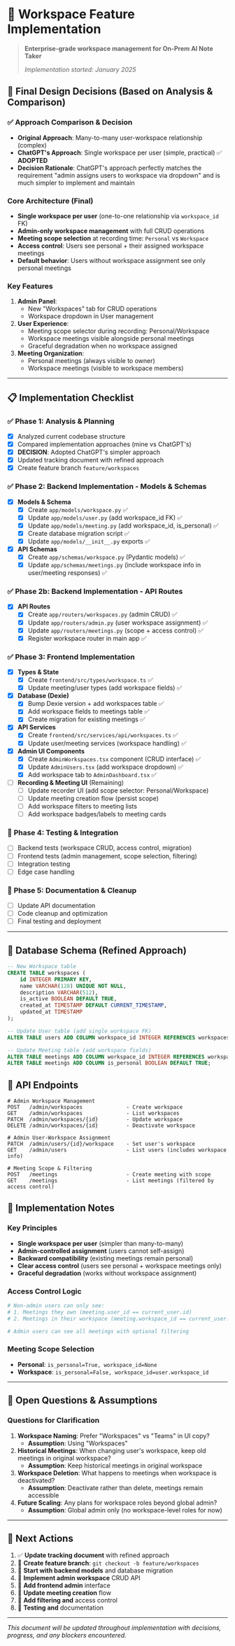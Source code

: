 # 🏢 Workspace Feature Implementation

> **Enterprise-grade workspace management for On-Prem AI Note Taker**
> 
> *Implementation started: January 2025*

## 🎯 **Final Design Decisions** (Based on Analysis & Comparison)

### **✅ Approach Comparison & Decision**
- **Original Approach**: Many-to-many user-workspace relationship (complex)
- **ChatGPT's Approach**: Single workspace per user (simple, practical) ✅ **ADOPTED**
- **Decision Rationale**: ChatGPT's approach perfectly matches the requirement "admin assigns users to workspace via dropdown" and is much simpler to implement and maintain

### **Core Architecture (Final)**
- **Single workspace per user** (one-to-one relationship via `workspace_id` FK)
- **Admin-only workspace management** with full CRUD operations
- **Meeting scope selection** at recording time: `Personal` vs `Workspace`
- **Access control**: Users see personal + their assigned workspace meetings
- **Default behavior**: Users without workspace assignment see only personal meetings

### **Key Features**
1. **Admin Panel**: 
   - New "Workspaces" tab for CRUD operations
   - Workspace dropdown in User management
2. **User Experience**:
   - Meeting scope selector during recording: Personal/Workspace
   - Workspace meetings visible alongside personal meetings
   - Graceful degradation when no workspace assigned
3. **Meeting Organization**:
   - Personal meetings (always visible to owner)
   - Workspace meetings (visible to workspace members)

---

## 📋 **Implementation Checklist**

### ✅ **Phase 1: Analysis & Planning** 
- [x] Analyzed current codebase structure
- [x] Compared implementation approaches (mine vs ChatGPT's)
- [x] **DECISION**: Adopted ChatGPT's simpler approach
- [x] Updated tracking document with refined approach
- [x] Create feature branch `feature/workspaces`

### ✅ **Phase 2: Backend Implementation - Models & Schemas** 
- [x] **Models & Schema**
  - [x] Create `app/models/workspace.py` ✅
  - [x] Update `app/models/user.py` (add workspace_id FK) ✅
  - [x] Update `app/models/meeting.py` (add workspace_id, is_personal) ✅
  - [x] Create database migration script ✅
  - [x] Update `app/models/__init__.py` exports ✅

- [x] **API Schemas**
  - [x] Create `app/schemas/workspace.py` (Pydantic models) ✅
  - [x] Update `app/schemas/meetings.py` (include workspace info in user/meeting responses) ✅

### ✅ **Phase 2b: Backend Implementation - API Routes** 
- [x] **API Routes**
  - [x] Create `app/routers/workspaces.py` (admin CRUD) ✅
  - [x] Update `app/routers/admin.py` (user workspace assignment) ✅
  - [x] Update `app/routers/meetings.py` (scope + access control) ✅
  - [x] Register workspace router in main app ✅

### ✅ **Phase 3: Frontend Implementation**  
- [x] **Types & State**
  - [x] Create `frontend/src/types/workspace.ts` ✅
  - [x] Update meeting/user types (add workspace fields) ✅

- [x] **Database (Dexie)**
  - [x] Bump Dexie version + add workspaces table ✅
  - [x] Add workspace fields to meetings table ✅
  - [x] Create migration for existing meetings ✅

- [x] **API Services**
  - [x] Create `frontend/src/services/api/workspaces.ts` ✅
  - [x] Update user/meeting services (workspace handling) ✅

- [x] **Admin UI Components**
  - [x] Create `AdminWorkspaces.tsx` component (CRUD interface) ✅
  - [x] Update `AdminUsers.tsx` (add workspace dropdown) ✅
  - [x] Add workspace tab to `AdminDashboard.tsx` ✅

- [ ] **Recording & Meeting UI** (Remaining)
  - [ ] Update recorder UI (add scope selector: Personal/Workspace)
  - [ ] Update meeting creation flow (persist scope)
  - [ ] Add workspace filters to meeting lists
  - [ ] Add workspace badges/labels to meeting cards

### 🔄 **Phase 4: Testing & Integration**
- [ ] Backend tests (workspace CRUD, access control, migration)
- [ ] Frontend tests (admin management, scope selection, filtering)
- [ ] Integration testing
- [ ] Edge case handling

### 🔄 **Phase 5: Documentation & Cleanup**
- [ ] Update API documentation
- [ ] Code cleanup and optimization
- [ ] Final testing and deployment

---

## 💾 **Database Schema (Refined Approach)**

```sql
-- New Workspace table
CREATE TABLE workspaces (
    id INTEGER PRIMARY KEY,
    name VARCHAR(128) UNIQUE NOT NULL,
    description VARCHAR(512),
    is_active BOOLEAN DEFAULT TRUE,
    created_at TIMESTAMP DEFAULT CURRENT_TIMESTAMP,
    updated_at TIMESTAMP
);

-- Update User table (add single workspace FK)
ALTER TABLE users ADD COLUMN workspace_id INTEGER REFERENCES workspaces(id);

-- Update Meeting table (add workspace fields)
ALTER TABLE meetings ADD COLUMN workspace_id INTEGER REFERENCES workspaces(id);
ALTER TABLE meetings ADD COLUMN is_personal BOOLEAN DEFAULT TRUE;
```

## 🔌 **API Endpoints**
```
# Admin Workspace Management
POST   /admin/workspaces              - Create workspace
GET    /admin/workspaces              - List workspaces
PATCH  /admin/workspaces/{id}         - Update workspace  
DELETE /admin/workspaces/{id}         - Deactivate workspace

# Admin User-Workspace Assignment
PATCH  /admin/users/{id}/workspace    - Set user's workspace
GET    /admin/users                   - List users (includes workspace info)

# Meeting Scope & Filtering
POST   /meetings                      - Create meeting with scope
GET    /meetings                      - List meetings (filtered by access control)
```

## 📝 **Implementation Notes**

### **Key Principles**
- **Single workspace per user** (simpler than many-to-many)
- **Admin-controlled assignment** (users cannot self-assign)
- **Backward compatibility** (existing meetings remain personal)
- **Clear access control** (users see personal + workspace meetings only)
- **Graceful degradation** (works without workspace assignment)

### **Access Control Logic**
```python
# Non-admin users can only see:
# 1. Meetings they own (meeting.user_id == current_user.id)
# 2. Meetings in their workspace (meeting.workspace_id == current_user.workspace_id)

# Admin users can see all meetings with optional filtering
```

### **Meeting Scope Selection**
- **Personal**: `is_personal=True, workspace_id=None`
- **Workspace**: `is_personal=False, workspace_id=user.workspace_id`

---

## 🚨 **Open Questions & Assumptions**

### **Questions for Clarification**
1. **Workspace Naming**: Prefer "Workspaces" vs "Teams" in UI copy? 
   - **Assumption**: Using "Workspaces"
2. **Historical Meetings**: When changing user's workspace, keep old meetings in original workspace?
   - **Assumption**: Keep historical meetings in original workspace
3. **Workspace Deletion**: What happens to meetings when workspace is deactivated?
   - **Assumption**: Deactivate rather than delete, meetings remain accessible
4. **Future Scaling**: Any plans for workspace roles beyond global admin?
   - **Assumption**: Global admin only (no workspace-level roles for now)

---

## 🎯 **Next Actions**

1. ✅ **Update tracking document** with refined approach
2. 🔄 **Create feature branch**: `git checkout -b feature/workspaces`
3. 🔄 **Start with backend models** and database migration
4. 🔄 **Implement admin workspace** CRUD API
5. 🔄 **Add frontend admin** interface
6. 🔄 **Update meeting creation** flow
7. 🔄 **Add filtering and** access control
8. 🔄 **Testing and** documentation

---

*This document will be updated throughout implementation with decisions, progress, and any blockers encountered.*

